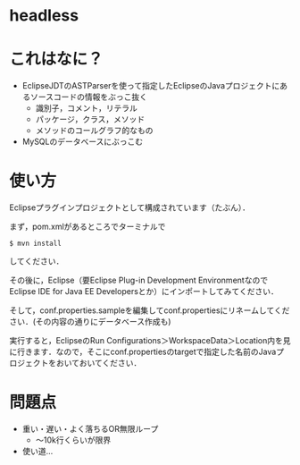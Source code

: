 headless
========

# これはなに？
* EclipseJDTのASTParserを使って指定したEclipseのJavaプロジェクトにあるソースコードの情報をぶっこ抜く
    * 識別子，コメント，リテラル
    * パッケージ，クラス，メソッド
    * メソッドのコールグラフ的なもの
* MySQLのデータベースにぶっこむ

# 使い方
Eclipseプラグインプロジェクトとして構成されています（たぶん）．

まず，pom.xmlがあるところでターミナルで

    $ mvn install

してください．

その後に，Eclipse（要Eclipse Plug-in Development EnvironmentなのでEclipse IDE for Java EE Developersとか）にインポートしてみてください．

そして，conf.properties.sampleを編集してconf.propertiesにリネームしてください．(その内容の通りにデータベース作成も)

実行すると，EclipseのRun Configurations＞WorkspaceData＞Location内を見に行きます．なので，そこにconf.propertiesのtargetで指定した名前のJavaプロジェクトをおいておいてください．

# 問題点
* 重い・遅い・よく落ちるOR無限ループ
  * 〜10k行くらいが限界
* 使い道…
